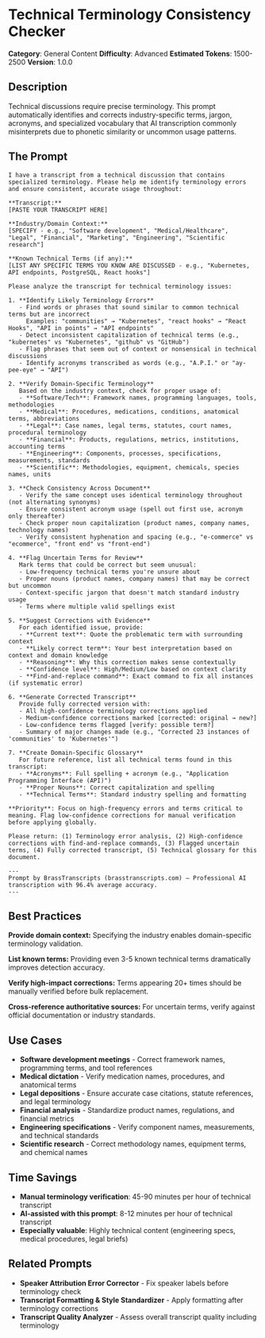 # Technical Terminology Consistency Checker

**Category**: General Content
**Difficulty**: Advanced
**Estimated Tokens**: 1500-2500
**Version**: 1.0.0

## Description

Technical discussions require precise terminology. This prompt automatically identifies and corrects industry-specific terms, jargon, acronyms, and specialized vocabulary that AI transcription commonly misinterprets due to phonetic similarity or uncommon usage patterns.

## The Prompt

```text
I have a transcript from a technical discussion that contains specialized terminology. Please help me identify terminology errors and ensure consistent, accurate usage throughout:

**Transcript:**
[PASTE YOUR TRANSCRIPT HERE]

**Industry/Domain Context:**
[SPECIFY - e.g., "Software development", "Medical/Healthcare", "Legal", "Financial", "Marketing", "Engineering", "Scientific research"]

**Known Technical Terms (if any):**
[LIST ANY SPECIFIC TERMS YOU KNOW ARE DISCUSSED - e.g., "Kubernetes, API endpoints, PostgreSQL, React hooks"]

Please analyze the transcript for technical terminology issues:

1. **Identify Likely Terminology Errors**
   - Find words or phrases that sound similar to common technical terms but are incorrect
     Examples: "communities" → "Kubernetes", "react hooks" → "React Hooks", "API in points" → "API endpoints"
   - Detect inconsistent capitalization of technical terms (e.g., "kubernetes" vs "Kubernetes", "github" vs "GitHub")
   - Flag phrases that seem out of context or nonsensical in technical discussions
   - Identify acronyms transcribed as words (e.g., "A.P.I." or "ay-pee-eye" → "API")

2. **Verify Domain-Specific Terminology**
   Based on the industry context, check for proper usage of:
   - **Software/Tech**: Framework names, programming languages, tools, methodologies
   - **Medical**: Procedures, medications, conditions, anatomical terms, abbreviations
   - **Legal**: Case names, legal terms, statutes, court names, procedural terminology
   - **Financial**: Products, regulations, metrics, institutions, accounting terms
   - **Engineering**: Components, processes, specifications, measurements, standards
   - **Scientific**: Methodologies, equipment, chemicals, species names, units

3. **Check Consistency Across Document**
   - Verify the same concept uses identical terminology throughout (not alternating synonyms)
   - Ensure consistent acronym usage (spell out first use, acronym only thereafter)
   - Check proper noun capitalization (product names, company names, technology names)
   - Verify consistent hyphenation and spacing (e.g., "e-commerce" vs "ecommerce", "front end" vs "front-end")

4. **Flag Uncertain Terms for Review**
   Mark terms that could be correct but seem unusual:
   - Low-frequency technical terms you're unsure about
   - Proper nouns (product names, company names) that may be correct but uncommon
   - Context-specific jargon that doesn't match standard industry usage
   - Terms where multiple valid spellings exist

5. **Suggest Corrections with Evidence**
   For each identified issue, provide:
   - **Current text**: Quote the problematic term with surrounding context
   - **Likely correct term**: Your best interpretation based on context and domain knowledge
   - **Reasoning**: Why this correction makes sense contextually
   - **Confidence level**: High/Medium/Low based on context clarity
   - **Find-and-replace command**: Exact command to fix all instances (if systematic error)

6. **Generate Corrected Transcript**
   Provide fully corrected version with:
   - All high-confidence terminology corrections applied
   - Medium-confidence corrections marked [corrected: original → new?]
   - Low-confidence terms flagged [verify: possible term?]
   - Summary of major changes made (e.g., "Corrected 23 instances of 'communities' to 'Kubernetes'")

7. **Create Domain-Specific Glossary**
   For future reference, list all technical terms found in this transcript:
   - **Acronyms**: Full spelling + acronym (e.g., "Application Programming Interface (API)")
   - **Proper Nouns**: Correct capitalization and spelling
   - **Technical Terms**: Standard industry spelling and formatting

**Priority**: Focus on high-frequency errors and terms critical to meaning. Flag low-confidence corrections for manual verification before applying globally.

Please return: (1) Terminology error analysis, (2) High-confidence corrections with find-and-replace commands, (3) Flagged uncertain terms, (4) Fully corrected transcript, (5) Technical glossary for this document.

---
Prompt by BrassTranscripts (brasstranscripts.com) – Professional AI transcription with 96.4% average accuracy.
---
```

## Best Practices

**Provide domain context:** Specifying the industry enables domain-specific terminology validation.

**List known terms:** Providing even 3-5 known technical terms dramatically improves detection accuracy.

**Verify high-impact corrections:** Terms appearing 20+ times should be manually verified before bulk replacement.

**Cross-reference authoritative sources:** For uncertain terms, verify against official documentation or industry standards.

## Use Cases

- **Software development meetings** - Correct framework names, programming terms, and tool references
- **Medical dictation** - Verify medication names, procedures, and anatomical terms
- **Legal depositions** - Ensure accurate case citations, statute references, and legal terminology
- **Financial analysis** - Standardize product names, regulations, and financial metrics
- **Engineering specifications** - Verify component names, measurements, and technical standards
- **Scientific research** - Correct methodology names, equipment terms, and chemical names

## Time Savings

- **Manual terminology verification**: 45-90 minutes per hour of technical transcript
- **AI-assisted with this prompt**: 8-12 minutes per hour of technical transcript
- **Especially valuable**: Highly technical content (engineering specs, medical procedures, legal briefs)

## Related Prompts

- **Speaker Attribution Error Corrector** - Fix speaker labels before terminology check
- **Transcript Formatting & Style Standardizer** - Apply formatting after terminology corrections
- **Transcript Quality Analyzer** - Assess overall transcript quality including terminology
